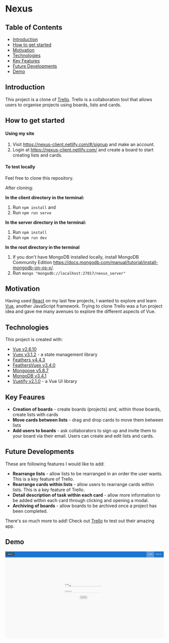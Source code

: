 # Nexus

## Table of Contents

- [Introduction](#introduction)
- [How to get started](#how-to-get-started)
- [Motivation](#motivation)
- [Technologies](#technologies)
- [Key Features](#key-features)
- [Future Developments](#future-developments)
- [Demo](#demo)

<a name="introduction"></a>

## Introduction

This project is a clone of [Trello](https://trello.com/). Trello is a collaboration tool that allows users to organise projects using boards, lists and cards.

<a name="how-to-get-started"></a>

## How to get started

#### Using my site

1. Visit https://nexus-client.netlify.com/#/signup and make an account.
2. Login at https://nexus-client.netlify.com/ and create a board to start creating lists and cards.

#### To test locally

Feel free to clone this repository.

After cloning:

**In the client directory in the terminal:**

1. Run `npm install` and
2. Run `npm run serve`

**In the server directory in the terminal:**

1. Run `npm install`
2. Run `npm run dev`

**In the root directory in the terminal**

1. If you don't have MongoDB installed locally, install MongoDB Community Edition https://docs.mongodb.com/manual/tutorial/install-mongodb-on-os-x/.
2. Run `mongo "mongodb://localhost:27017/nexus_server"`

<a name="motivation"></a>

## Motivation

Having used [React](https://reactjs.org/) on my last few projects, I wanted to explore and learn [Vue](https://vuejs.org/), another JavaScript framework. Trying to clone Trello was a fun project idea and gave me many avenues to explore the different aspects of Vue.

<a name="technologies"></a>

## Technologies

This project is created with:

- [Vue v2.6.10](https://vuejs.org/)
- [Vuex v3.1.2](https://vuex.vuejs.org/) - a state management library
- [Feathers v4.4.3](https://feathersjs.com/)
- [FeathersVuex v3.4.0](https://vuex.feathersjs.com/)
- [Mongoose v5.8.7](https://mongoosejs.com/)
- [MongoDB v3.4.1](https://www.mongodb.com/)
- [Vuetify v2.1.0](https://vuetifyjs.com/en/) - a Vue UI library

<a name="key-features"></a>

## Key Feaures

- **Creation of boards** - create boards (projects) and, within those boards, create lists with cards
- **Move cards between lists** - drag and drop cards to move them between lists
- **Add users to boards** - ask collaborators to sign up and invite them to your board via their email. Users can create and edit lists and cards.

<a name="future-developments"></a>

## Future Developments

These are following features I would like to add:

- **Rearrange lists** - allow lists to be rearranged in an order the user wants. This is a key feature of Trello.
- **Rearrange cards within lists** - allow users to rearrange cards within lists. This is a key feature of Trello.
- **Detail description of task within each card** - allow more information to be added within each card through clicking and opening a modal.
- **Archiving of boards** - allow boards to be archived once a project has been completed.

There's so much more to add! Check out [Trello](https://trello.com/) to test out their amazing app.

<a name="demo"></a>

## Demo

![Demo of Nexus](nexus-demo.gif)
